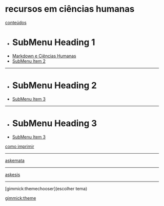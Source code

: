 <link rel="stylesheet" href="cssteste.css">

# recursos em ciências humanas


[conteúdos]()

  * # SubMenu Heading 1
  * [Markdown e Ciências Humanas](sobremarkdown.md)
  * [SubMenu Item 2](subitem2.md)
  - - - -
  * # SubMenu Heading 2
  * [SubMenu Item 3](subitem3.md)
  - - - -
  * # SubMenu Heading 3
  * [SubMenu Item 3](subitem3.md)


[como imprimir](comoimprimir.md)
  - - - -
[askemata](http://askemata.github.io)
  - - - -
[askesis](http://askesis.hypotheses.org)
  - - - -
[gimmick:themechooser](escolher tema)



[gimmick:theme](bootstrap)
